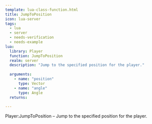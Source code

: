 ```yaml
---
template: lua-class-function.html
title: JumpToPosition
icon: lua-server
tags:
  - lua
  - server
  - needs-verification
  - needs-example
lua:
  library: Player
  function: JumpToPosition
  realm: server
  description: "Jump to the specified position for the player."
  
  arguments:
    - name: "position"
      type: Vector
    - name: "angle"
      type: Angle
  returns:
    
---
```


<div class="lua__search__keywords">
Player:JumpToPosition &#x2013; Jump to the specified position for the player.
</div>
